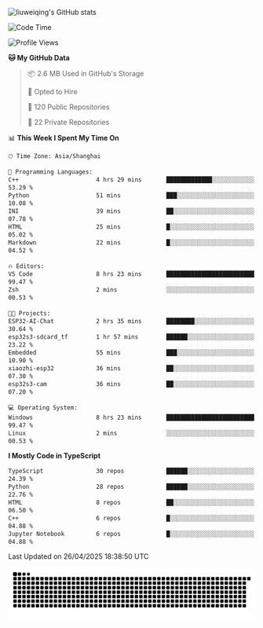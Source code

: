 ![liuweiqing's GitHub stats](https://github-readme-stats.vercel.app/api?username=14790897&show_icons=true&locale=cn&include_all_commits=true&count_private=true)

<!--START_SECTION:waka-->
![Code Time](http://img.shields.io/badge/Code%20Time-2%2C125%20hrs%2032%20mins-blue)

![Profile Views](http://img.shields.io/badge/Profile%20Views-1-blue)

**🐱 My GitHub Data** 

> 📦 2.6 MB Used in GitHub's Storage 
 > 
> 💼 Opted to Hire
 > 
> 📜 120 Public Repositories 
 > 
> 🔑 22 Private Repositories 
 > 
📊 **This Week I Spent My Time On** 

```text
🕑︎ Time Zone: Asia/Shanghai

💬 Programming Languages: 
C++                      4 hrs 29 mins       █████████████░░░░░░░░░░░░   53.29 % 
Python                   51 mins             ███░░░░░░░░░░░░░░░░░░░░░░   10.08 % 
INI                      39 mins             ██░░░░░░░░░░░░░░░░░░░░░░░   07.78 % 
HTML                     25 mins             █░░░░░░░░░░░░░░░░░░░░░░░░   05.02 % 
Markdown                 22 mins             █░░░░░░░░░░░░░░░░░░░░░░░░   04.52 % 

🔥 Editors: 
VS Code                  8 hrs 23 mins       █████████████████████████   99.47 % 
Zsh                      2 mins              ░░░░░░░░░░░░░░░░░░░░░░░░░   00.53 % 

🐱‍💻 Projects: 
ESP32-AI-Chat            2 hrs 35 mins       ████████░░░░░░░░░░░░░░░░░   30.64 % 
esp32s3-sdcard_tf        1 hr 57 mins        ██████░░░░░░░░░░░░░░░░░░░   23.22 % 
Embedded                 55 mins             ███░░░░░░░░░░░░░░░░░░░░░░   10.90 % 
xiaozhi-esp32            36 mins             ██░░░░░░░░░░░░░░░░░░░░░░░   07.30 % 
esp32s3-cam              36 mins             ██░░░░░░░░░░░░░░░░░░░░░░░   07.20 % 

💻 Operating System: 
Windows                  8 hrs 23 mins       █████████████████████████   99.47 % 
Linux                    2 mins              ░░░░░░░░░░░░░░░░░░░░░░░░░   00.53 % 
```

**I Mostly Code in TypeScript** 

```text
TypeScript               30 repos            ██████░░░░░░░░░░░░░░░░░░░   24.39 % 
Python                   28 repos            ██████░░░░░░░░░░░░░░░░░░░   22.76 % 
HTML                     8 repos             ██░░░░░░░░░░░░░░░░░░░░░░░   06.50 % 
C++                      6 repos             █░░░░░░░░░░░░░░░░░░░░░░░░   04.88 % 
Jupyter Notebook         6 repos             █░░░░░░░░░░░░░░░░░░░░░░░░   04.88 % 
```




 Last Updated on 26/04/2025 18:38:50 UTC
<!--END_SECTION:waka-->

<picture>
  <source media="(prefers-color-scheme: dark)" srcset="https://raw.githubusercontent.com/14790897/14790897/output/github-contribution-grid-snake-dark.svg" />
  <source media="(prefers-color-scheme: light)" srcset="https://raw.githubusercontent.com/14790897/14790897/output/github-contribution-grid-snake.svg" />
  <img alt="github-snake" src="https://raw.githubusercontent.com/14790897/14790897/output/github-contribution-grid-snake.svg" />
</picture>
